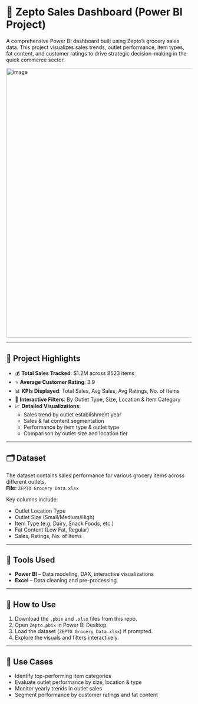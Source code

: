 # 🛒 Zepto Sales Dashboard (Power BI Project)

A comprehensive Power BI dashboard built using Zepto’s grocery sales data. This project visualizes sales trends, outlet performance, item types, fat content, and customer ratings to drive strategic decision-making in the quick commerce sector.

<img width="1300" height="730" alt="image" src="https://github.com/user-attachments/assets/46c2892d-396c-4436-ac77-5fe84bf58b91" />


---

## 📌 Project Highlights

- 💰 **Total Sales Tracked**: $1.2M across 8523 items  
- ⭐ **Average Customer Rating**: 3.9  
- 📊 **KPIs Displayed**: Total Sales, Avg Sales, Avg Ratings, No. of Items  
- 🔎 **Interactive Filters**: By Outlet Type, Size, Location & Item Category  
- 📈 **Detailed Visualizations**:
  - Sales trend by outlet establishment year
  - Sales & fat content segmentation
  - Performance by item type & outlet type
  - Comparison by outlet size and location tier

---

## 🗂️ Dataset

The dataset contains sales performance for various grocery items across different outlets.  
**File**: `ZEPTO Grocery Data.xlsx`

Key columns include:
- Outlet Location Type
- Outlet Size (Small/Medium/High)
- Item Type (e.g. Dairy, Snack Foods, etc.)
- Fat Content (Low Fat, Regular)
- Sales, Ratings, No. of Items

---

## 🔧 Tools Used

- **Power BI** – Data modeling, DAX, interactive visualizations
- **Excel** – Data cleaning and pre-processing

---

## 🚀 How to Use

1. Download the `.pbix` and `.xlsx` files from this repo.
2. Open `Zepto.pbix` in Power BI Desktop.
3. Load the dataset (`ZEPTO Grocery Data.xlsx`) if prompted.
4. Explore the visuals and filters interactively.

---

## 🎯 Use Cases

- Identify top-performing item categories
- Evaluate outlet performance by size, location & type
- Monitor yearly trends in outlet sales
- Segment performance by customer ratings and fat content
